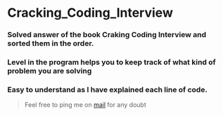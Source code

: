 # Cracking_Coding_Interview

### Solved answer of the book Craking Coding Interview and sorted them in the order.
### Level in the program helps you to keep track of what kind of problem you are solving
### Easy to understand as I have explained each line of code.

> Feel free to ping me on [mail](mailto:adarshanshu7@gmail.com) for any doubt
